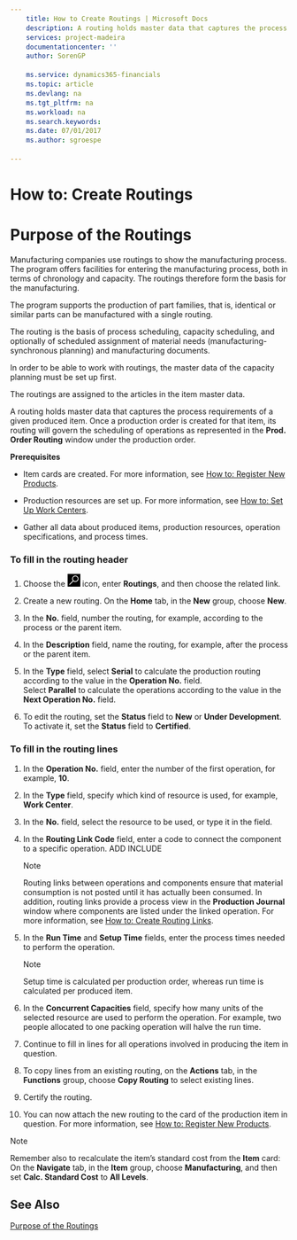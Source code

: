 ```yaml
---
    title: How to Create Routings | Microsoft Docs
    description: A routing holds master data that captures the process requirements of a given produced item. Once a production order is created for that item, its routing will govern the scheduling of operations as represented in the **Prod. Order Routing** window under the production order.
    services: project-madeira
    documentationcenter: ''
    author: SorenGP

    ms.service: dynamics365-financials
    ms.topic: article
    ms.devlang: na
    ms.tgt_pltfrm: na
    ms.workload: na
    ms.search.keywords:
    ms.date: 07/01/2017
    ms.author: sgroespe

---
```

# How to: Create Routings
# Purpose of the Routings
Manufacturing companies use routings to show the manufacturing process. The program offers facilities for entering the manufacturing process, both in terms of chronology and capacity. The routings therefore form the basis for the manufacturing.  

 The program supports the production of part families, that is, identical or similar parts can be manufactured with a single routing.  

 The routing is the basis of process scheduling, capacity scheduling, and optionally of scheduled assignment of material needs (manufacturing-synchronous planning) and manufacturing documents.  

 In order to be able to work with routings, the master data of the capacity planning must be set up first.  

 The routings are assigned to the articles in the item master data.  


A routing holds master data that captures the process requirements of a given produced item. Once a production order is created for that item, its routing will govern the scheduling of operations as represented in the **Prod. Order Routing** window under the production order.  

 **Prerequisites**  

-   Item cards are created. For more information, see [How to: Register New Products](../how-to-register-new-products.md).  

-   Production resources are set up. For more information, see [How to: Set Up Work Centers](../how-to-set-up-work-centers.md).  

-   Gather all data about produced items, production resources, operation specifications, and process times.  

### To fill in the routing header  

1.  Choose the ![Search for Page or Report](media/ui-search/search_small.png "Search for Page or Report icon") icon, enter **Routings**, and then choose the related link.  

2.  Create a new routing. On the **Home** tab, in the **New** group, choose **New**.  

3.  In the **No.** field, number the routing, for example, according to the process or the parent item.  

4.  In the **Description** field, name the routing, for example, after the process or the parent item.  

5.  In the **Type** field, select **Serial** to calculate the production routing according to the value in the **Operation No.** field.   
    Select **Parallel** to calculate the operations according to the value in the **Next Operation No.** field.  

6.  To edit the routing, set the **Status** field to **New** or **Under Development**. To activate it, set the **Status** field to **Certified**.  

### To fill in the routing lines  

1.  In the **Operation No.** field, enter the number of the first operation, for example,  **10**.  

2.  In the **Type** field, specify which kind of resource is used, for example, **Work Center**.  

3.  In the **No.** field, select the resource to be used, or type it in the field.  

4.  In the **Routing Link Code** field, enter a code to connect the component to a specific operation. ADD INCLUDE<!--[!INCLUDE[bp_choose_columns](../../includes/bp_choose_columns_md.md)]-->  

    > [!NOTE]  
    >  Routing links between operations and components ensure that material consumption is not posted until it has actually been consumed. In addition, routing links provide a process view in the **Production Journal** window where components are listed under the linked operation. For more information, see [How to: Create Routing Links](../how-to-create-routing-links.md).  

5.  In the **Run Time** and **Setup Time** fields, enter the process times needed to perform the operation.  

    > [!NOTE]  
    >  Setup time is calculated per production order, whereas run time is calculated per produced item.  

6.  In the **Concurrent Capacities** field, specify how many units of the selected resource are used to perform the operation. For example, two people allocated to one packing operation will halve the run time.  

7.  Continue to fill in lines for all operations involved in producing the item in question.  

8.  To copy lines from an existing routing, on the **Actions** tab, in the  **Functions** group, choose **Copy Routing** to select existing lines.  

9. Certify the routing.  

10. You can now attach the new routing to the card of the production item in question. For more information, see [How to: Register New Products](../how-to-register-new-products.md).  

> [!NOTE]  
>  Remember also to recalculate the item’s standard cost from the **Item** card: On the **Navigate** tab, in the **Item** group, choose **Manufacturing**, and then set **Calc. Standard Cost** to **All Levels**.  

## See Also  
 [Purpose of the Routings](../purpose-of-the-routings.md)
